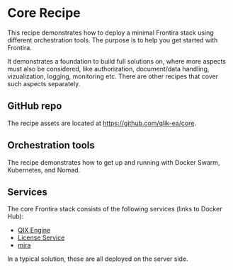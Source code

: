 # Core Recipe

This recipe demonstrates how to deploy a minimal Frontira stack using different orchestration tools. The purpose is to help you get started with Frontira.

It demonstrates a foundation to build full solutions on, where more aspects must also be considered, like authorization, document/data handling, vizualization, logging, monitoring etc. There are other recipes that cover such aspects separately.

## GitHub repo

The recipe assets are located at https://github.com/qlik-ea/core.

## Orchestration tools

The recipe demonstrates how to get up and running with Docker Swarm, Kubernetes, and Nomad.

## Services

The core Frontira stack consists of the following services (links to Docker Hub):

- [QIX Engine](https://hub.docker.com/r/qlikea/engine)
- [License Service](https://hub.docker.com/r/qlikea/license-service)
- [mira](https://hub.docker.com/r/qlikea/mira)

In a typical solution, these are all deployed on the server side.
